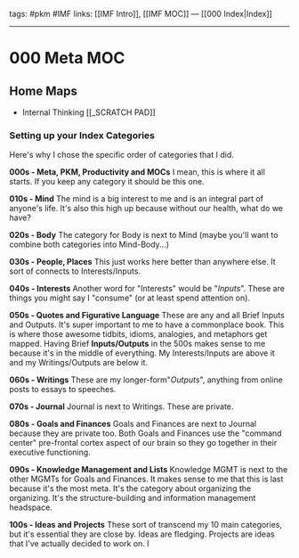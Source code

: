tags: #pkm #IMF
links: [[IMF Intro]], [[IMF MOC]] — [[000 Index|Index]]

---
# 000 Meta MOC

## Home Maps
- Internal Thinking
[[_SCRATCH PAD]]

### Setting up your Index Categories
Here's why I chose the specific order of categories that I did. 

**000s - Meta, PKM, Productivity and MOCs**
I mean, this is where it all starts. If you keep any category it should be this one. 

**010s - Mind**
The mind is a big interest to me and is an integral part of anyone's life. It's also this high up because without our health, what do we have?

**020s - Body** 
The category for Body is next to Mind (maybe you'll want to combine both categories into Mind-Body...)

**030s - People, Places**
This just works here better than anywhere else. It sort of connects to Interests/Inputs.

**040s - Interests**
Another word for "Interests" would be "*Inputs*". These are things you might say I "consume" (or at least spend attention on).

**050s - Quotes and Figurative Language**
These are any and all Brief Inputs and Outputs. It's super important to me to have a commonplace book. This is where those awesome tidbits, idioms, analogies, and metaphors get mapped. Having Brief **Inputs/Outputs** in the 500s makes sense to me because it's in the middle of everything. My Interests/Inputs are above it and my Writings/Outputs are below it.

**060s - Writings**
These are my longer-form"*Outputs*", anything from online posts to essays to speeches.

**070s - Journal**
Journal is next to Writings. These are private.

**080s - Goals and Finances** 
Goals and Finances are next to Journal because they are private too. Both Goals and Finances use the "command center" pre-frontal cortex aspect of our brain so they go together in their executive functioning.

**090s - Knowledge Management and Lists**
Knowledge MGMT is next to the other MGMTs for Goals and Finances. It makes sense to me that this is last because it's the most meta. It's the category about organizing the organizing. It's the structure-building and information management headspace. 

**100s - Ideas and Projects**
These sort of transcend my 10 main categories, but it's essential they are close by. Ideas are fledging. Projects are ideas that I've actually decided to work on. l